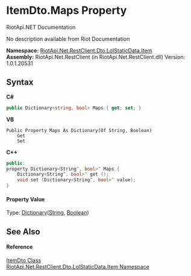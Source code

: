 # ItemDto.Maps Property 
RiotApi.NET Documentation 

No description available from Riot Documentation

**Namespace:**&nbsp;<a href="de48fbe3-5d1d-7329-f603-32d1973b0313">RiotApi.Net.RestClient.Dto.LolStaticData.Item</a><br />**Assembly:**&nbsp;RiotApi.Net.RestClient (in RiotApi.Net.RestClient.dll) Version: 1.0.1.20531

## Syntax

**C#**<br />
``` C#
public Dictionary<string, bool> Maps { get; set; }
```

**VB**<br />
``` VB
Public Property Maps As Dictionary(Of String, Boolean)
	Get
	Set
```

**C++**<br />
``` C++
public:
property Dictionary<String^, bool>^ Maps {
	Dictionary<String^, bool>^ get ();
	void set (Dictionary<String^, bool>^ value);
}
```


#### Property Value
Type: <a href="http://msdn2.microsoft.com/en-us/library/xfhwa508" target="_blank">Dictionary</a>(<a href="http://msdn2.microsoft.com/en-us/library/s1wwdcbf" target="_blank">String</a>, <a href="http://msdn2.microsoft.com/en-us/library/a28wyd50" target="_blank">Boolean</a>)

## See Also


#### Reference
<a href="152c228f-f557-6caf-c38a-642e6c61e827">ItemDto Class</a><br /><a href="de48fbe3-5d1d-7329-f603-32d1973b0313">RiotApi.Net.RestClient.Dto.LolStaticData.Item Namespace</a><br />